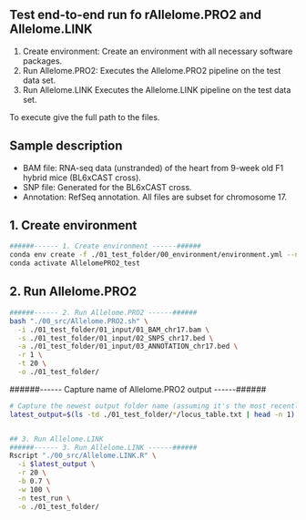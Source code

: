 ## Test end-to-end run fo rAllelome.PRO2 and Allelome.LINK

1. Create environment: Create an environment with all necessary software packages.
2. Run Allelome.PRO2: Executes the Allelome.PRO2 pipeline on the test data set.
3. Run Allelome.LINK Executes the Allelome.LINK pipeline on the test data set.

To execute give the full path to the files.

## Sample description
- BAM file: RNA-seq data (unstranded) of the heart from 9-week old F1 hybrid mice (BL6xCAST cross).
- SNP file: Generated for the BL6xCAST cross.
- Annotation: RefSeq annotation.
All files are subset for chromosome 17.

## 1. Create environment
```bash
######------ 1. Create environment ------######
conda env create -f ./01_test_folder/00_environment/environment.yml --name AllelomePRO2_test
conda activate AllelomePRO2_test
```

## 2. Run Allelome.PRO2
```bash
######------ 2. Run Allelome.PRO2 ------######
bash "./00_src/Allelome.PRO2.sh" \
  -i ./01_test_folder/01_input/01_BAM_chr17.bam \
  -s ./01_test_folder/01_input/02_SNPS_chr17.bed \
  -a ./01_test_folder/01_input/03_ANNOTATION_chr17.bed \
  -r 1 \
  -t 20 \
  -o ./01_test_folder/
```

######------ Capture name of Allelome.PRO2 output ------######
```bash
# Capture the newest output folder name (assuming it's the most recently created/modified)
latest_output=$(ls -td ./01_test_folder/*/locus_table.txt | head -n 1)


## 3. Run Allelome.LINK
######------ 3. Run Allelome.LINK ------######
Rscript "./00_src/Allelome.LINK.R" \
  -i $latest_output \
  -r 20 \
  -b 0.7 \
  -w 100 \
  -n test_run \
  -o ./01_test_folder/
```
